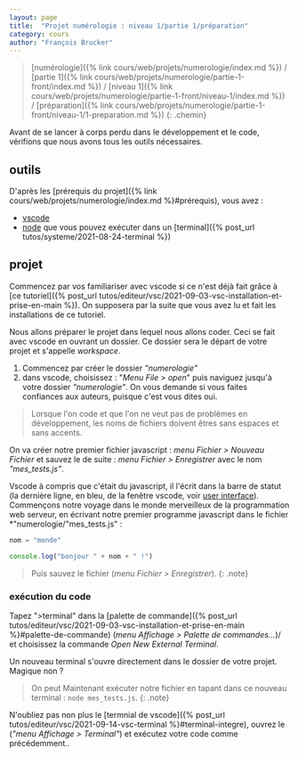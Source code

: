```yaml
---
layout: page
title:  "Projet numérologie : niveau 1/partie 1/préparation"
category: cours
author: "François Brucker"
---
```


> [numérologie]({% link cours/web/projets/numerologie/index.md %}) / [partie 1]({% link cours/web/projets/numerologie/partie-1-front/index.md %}) / [niveau 1]({% link cours/web/projets/numerologie/partie-1-front/niveau-1/index.md %}) / [préparation]({% link cours/web/projets/numerologie/partie-1-front/niveau-1/1-preparation.md %})
{: .chemin}

Avant de se lancer à corps perdu dans le développement et le code, vérifions que nous avons tous les outils nécessaires.

## outils

D'après les [prérequis du projet]({% link cours/web/projets/numerologie/index.md %}#prérequis), vous avez :

* [vscode](https://code.visualstudio.com/)
* [node](https://nodejs.org/en/) que vous pouvez exécuter dans un [terminal]({% post_url tutos/systeme/2021-08-24-terminal %})

## projet

Commencez par vos familiariser avec vscode si ce n'est déjà fait grâce à [ce tutoriel]({% post_url tutos/editeur/vsc/2021-09-03-vsc-installation-et-prise-en-main %}). On supposera par la suite que vous avez lu et fait les installations de ce tutoriel.

Nous allons préparer le projet dans lequel nous allons coder. Ceci se fait avec vscode en ouvrant un dossier. Ce dossier sera le départ de votre projet et s'appelle *workspace*.

1. Commencez par créer le dossier *"numerologie"*
2. dans vscode, choisissez : "*Menu File > open*" puis naviguez jusqu'à votre dossier *"numerologie"*. On vous demande si vous faites confiances aux auteurs, puisque c'est vous dites oui.

> Lorsque l'on code et que l'on ne veut pas de problèmes en développement, les noms de fichiers doivent êtres sans espaces et sans accents.

On va créer notre premier fichier javascript : *menu Fichier > Nouveau Fichier* et sauvez le de suite : *menu Fichier > Enregistrer* avec le nom *"mes_tests.js"*.

Vscode à compris que c'était du javascript, il l'écrit dans la barre de statut (la dernière ligne, en bleu, de la fenêtre vscode, voir [user interface](https://code.visualstudio.com/docs/getstarted/userinterface)). Commençons notre voyage dans le monde merveilleux de la programmation web serveur, en écrivant notre premier programme javascript dans le fichier *"numerologie/"mes_tests.js" :

```javascript
nom = "monde"

console.log("bonjour " + nom + " !")
```

> Puis sauvez le fichier (*menu Fichier > Enregistrer*).
{: .note}

### exécution du code

Tapez ">terminal" dans la [palette de commande]({% post_url tutos/editeur/vsc/2021-09-03-vsc-installation-et-prise-en-main %}#palette-de-commande) (*menu Affichage >  Palette de commandes...*)/ et choisissez la commande *Open New External Terminal*.

Un nouveau terminal s'ouvre directement dans le dossier de votre projet. Magique non ?

>On peut Maintenant exécuter notre fichier en tapant dans ce nouveau terminal : `node mes_tests.js`.
{: .note}

N'oubliez pas non plus le [termnial de vscode]({% post_url tutos/editeur/vsc/2021-09-14-vsc-terminal %}#terminal-integre), ouvrez le (*"menu Affichage > Terminal"*) et exécutez votre code comme précédemment..
